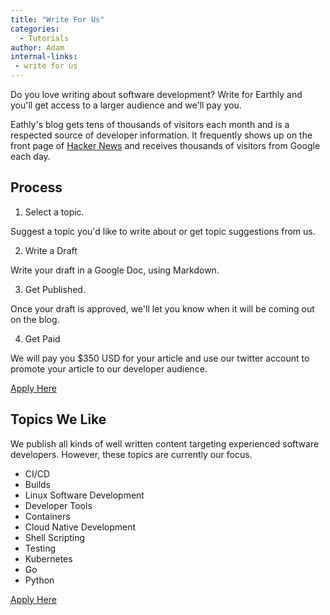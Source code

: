 ```yaml
---
title: "Write For Us"
categories:
  - Tutorials
author: Adam
internal-links:
 - write for us
---
```

Do you love writing about software development? Write for Earthly and you'll get access to a larger audience and we'll pay you.

Eathly's blog gets tens of thousands of visitors each month and is a respected source of developer information. It frequently shows up on the front page of [Hacker News](https://news.ycombinator.com/from?site=earthly.dev) and receives thousands of visitors from Google each day.

## Process
<!-- markdownlint-disable MD029 -->

1. Select a topic.

  Suggest a topic you'd like to write about or get topic suggestions from us.

2. Write a Draft

  Write your draft in a Google Doc, using Markdown.

3. Get Published.

  Once your draft is approved, we'll let you know when it will be coming out on the blog.

4. Get Paid

  We will pay you $350 USD for your article and use our twitter account to promote your article to our developer audience.

<!-- vale HouseStyle.Link = NO -->
<a href="https://docs.google.com/forms/d/e/1FAIpQLSdgpU8oYXvRRnvtxt5ZruAvJ3RPa4sEXgvbaY1xDOA98G3ycw/viewform">Apply Here</a>

## Topics We Like

We publish all kinds of well written content targeting experienced software developers. However, these topics are currently our focus.

* CI/CD
* Builds
* Linux Software Development
* Developer Tools
* Containers
* Cloud Native Development
* Shell Scripting
* Testing
* Kubernetes
* Go
* Python

<a href="https://docs.google.com/forms/d/e/1FAIpQLSdgpU8oYXvRRnvtxt5ZruAvJ3RPa4sEXgvbaY1xDOA98G3ycw/viewform">Apply Here</a>
